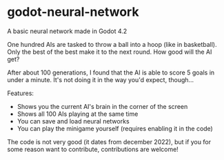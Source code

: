 # godot-neural-network

A basic neural network made in Godot 4.2

One hundred AIs are tasked to throw a ball into a hoop (like in basketball). Only the best of the best make it to the next round. How good will the AI get?

After about 100 generations, I found that the AI is able to score 5 goals in under a minute. It's not doing it in the way you'd expect, though...

Features:
- Shows you the current AI's brain in the corner of the screen
- Shows all 100 AIs playing at the same time
- You can save and load neural networks
- You can play the minigame yourself (requires enabling it in the code)


The code is not very good (it dates from december 2022), but if you for some reason want to contribute, contributions are welcome!

